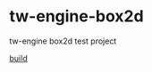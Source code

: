# tw-engine-box2d
 tw-engine box2d test project

[build](https://noname0310.github.io/tw-engine-box2d/dist/index.html)
